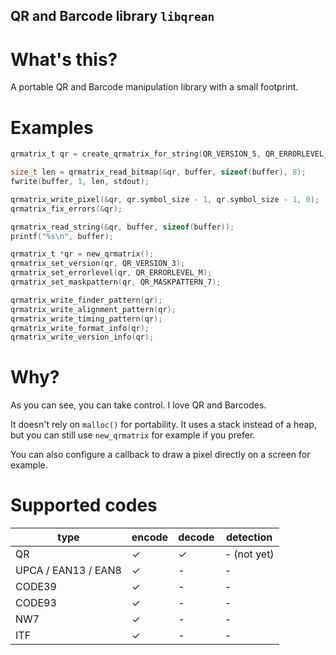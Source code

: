 QR and Barcode library `libqrean`
----

# What's this?

A portable QR and Barcode manipulation library with a small footprint.

# Examples
```c
qrmatrix_t qr = create_qrmatrix_for_string(QR_VERSION_5, QR_ERRORLEVEL_M, QR_MASKPATTERN_0, "Hello, world");

size_t len = qrmatrix_read_bitmap(&qr, buffer, sizeof(buffer), 8);
fwrite(buffer, 1, len, stdout);
```

```c
qrmatrix_write_pixel(&qr, qr.symbol_size - 1, qr.symbol_size - 1, 0);
qrmatrix_fix_errors(&qr);

qrmatrix_read_string(&qr, buffer, sizeof(buffer));
printf("%s\n", buffer);
```

```c
qrmatrix_t *qr = new_qrmatrix();
qrmatrix_set_version(qr, QR_VERSION_3);
qrmatrix_set_errorlevel(qr, QR_ERRORLEVEL_M);
qrmatrix_set_maskpattern(qr, QR_MASKPATTERN_7);

qrmatrix_write_finder_pattern(qr);
qrmatrix_write_alignment_pattern(qr);
qrmatrix_write_timing_pattern(qr);
qrmatrix_write_format_info(qr);
qrmatrix_write_version_info(qr);
```

# Why?

As you can see, you can take control.
I love QR and Barcodes.

It doesn't rely on `malloc()` for portability. It uses a stack instead of a heap, but you can still use `new_qrmatrix` for example if you prefer.

You can also configure a callback to draw a pixel directly on a screen for example.

# Supported codes

| type                | encode | decode | detection
|---------------------|--------|--------|-----------
| QR                  | ✓      | ✓      | - (not yet)
| UPCA / EAN13 / EAN8 | ✓      | -      | -
| CODE39              | ✓      | -      | -
| CODE93              | ✓      | -      | -
| NW7                 | ✓      | -      | -
| ITF                 | ✓      | -      | -


